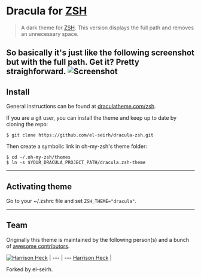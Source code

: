# Dracula for [ZSH](http://zsh.org)

> A dark theme for [ZSH](http://zsh.org). This version displays the full path and removes an unnecessary space.

So basically it's just like the following screenshot but with the full path. Get it? Pretty straighforward.
![Screenshot](https://draculatheme.com/assets/img/screenshots/zsh.png)
---
## Install

General instructions can be found at [draculatheme.com/zsh](https://draculatheme.com/zsh).

If you are a git user, you can install the theme and keep up to date by cloning the repo:
```
$ git clone https://github.com/el-seirh/dracula-zsh.git
```
Then create a symbolic link in oh-my-zsh's theme folder:
```
$ cd ~/.oh-my-zsh/themes
$ ln -s $YOUR_DRACULA_PROJECT_PATH/dracula.zsh-theme
```
---
## Activating theme
Go to your ~/.zshrc file and set `ZSH_THEME="dracula"`.

---
## Team

Originally this theme is maintained by the following person(s) and a bunch of [awesome contributors](https://github.com/dracula/zsh/graphs/contributors).

[![Harrison Heck](https://avatars0.githubusercontent.com/u/1037526?v=3&s=70)](https://github.com/nesl247) |
--- | ---
[Harrison Heck](https://github.com/nesl247) |

Forked by el-seirh.
